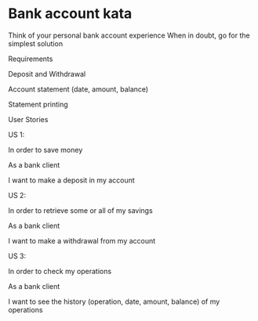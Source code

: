 # Bank account kata

Think of your personal bank account experience When in doubt, go for the simplest solution

 

Requirements

 

Deposit and Withdrawal

Account statement (date, amount, balance)

Statement printing

  

User Stories

 

US 1:

In order to save money

As a bank client

I want to make a deposit in my account

 

US 2:

In order to retrieve some or all of my savings

As a bank client

I want to make a withdrawal from my account

 

US 3:

In order to check my operations

As a bank client

I want to see the history (operation, date, amount, balance)  of my operations
